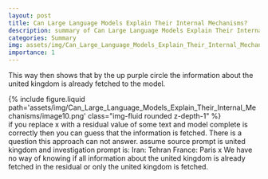 ```yaml
---
layout: post
title: Can Large Language Models Explain Their Internal Mechanisms?
description: summary of Can Large Language Models Explain Their Internal Mechanisms?
categories: Summary
img: assets/img/Can_Large_Language_Models_Explain_Their_Internal_Mechanisms/image10.png 
importance: 1
---
```



This way then shows that by the up purple circle the information about the united kingdom is already fetched to the model. 
<div class="row">
        <div class="col-sm mt-3 mt-md-0">
            {% include figure.liquid path='assets/img/Can_Large_Language_Models_Explain_Their_Internal_Mechanisms/image10.png' class="img-fluid rounded z-depth-1" %}
        </div>
    </div>
if you replace x with a residual value of some text and model complete is correctly then you can guess that the information is fetched. There is a question this approach can not answer. assume source prompt is united kingdom and investigation prompt is:
Iran: Tehran
France: Paris
x
We have no way of knowing if all information about the united kingdom is already fetched in the residual or only the united kingdom is fetched. 
